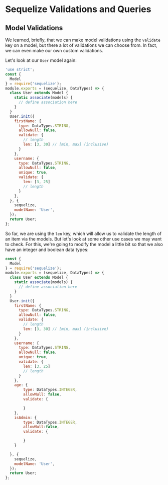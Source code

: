# Sequelize Validations and Queries

## Model Validations

We learned, briefly, that we can make model validations using the `validate` key on a model, but there a lot of validations we can choose from. In fact, we can even make our own custom validations.

Let's look at our `User` model again:


```js
'use strict';
const {
  Model
} = require('sequelize');
module.exports = (sequelize, DataTypes) => {
  class User extends Model {
    static associate(models) {
      // define association here
    }
  }
  User.init({
    firstName: {
      type: DataTypes.STRING,
      allowNull: false,
      validate: {
        // length
        len: [3, 30] // [min, max] (inclusive)
      }
    },
    username: {
      type: DataTypes.STRING,
      allowNull: false,
      unique: true,
      validate: {
        len: [3, 25]
        // length
      }
    },
  }, {
    sequelize,
    modelName: 'User',
  });
  return User;
};


```

So far, we are using the `len` key, which will allow us to validate the length of an item via the models. But let's look at some other use cases we may want to check. For this, we're going to modify the model a little bit so that we also have an integer and boolean data types:


```js
const {
  Model
} = require('sequelize');
module.exports = (sequelize, DataTypes) => {
  class User extends Model {
    static associate(models) {
      // define association here
    }
  }
  User.init({
    firstName: {
      type: DataTypes.STRING,
      allowNull: false,
      validate: {
        // length
        len: [3, 30] // [min, max] (inclusive)
      }
    },
    username: {
      type: DataTypes.STRING,
      allowNull: false,
      unique: true,
      validate: {
        len: [3, 25]
        // length
      }
    },
    age: {
        type: DataTypes.INTEGER,
        allowNull: false,
        validate: {

        }
    },
    isAdmin: {
        type: DataTypes.INTEGER,
        allowNull:false,
        validate: {

        }
    }

  }, {
    sequelize,
    modelName: 'User',
  });
  return User;
};

```
